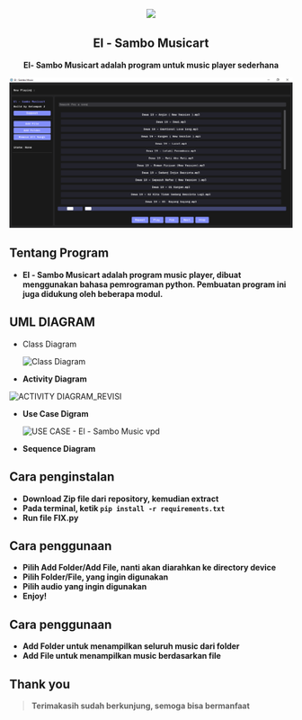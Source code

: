 <p align="center"><img src="music.ico"></p>
<h2 align="center">El - Sambo Musicart</h2>
<p align="center"><b>El- Sambo Musicart adalah program untuk music player sederhana</b></p>
<kbd><img src="Main Page.PNG"></kbd>

## Tentang Program
- **El - Sambo Musicart adalah program music player, dibuat menggunakan bahasa pemrograman python. Pembuatan program ini juga didukung oleh beberapa modul.**

## UML DIAGRAM
- Class Diagram
  
  ![Class Diagram](https://github.com/rookienthusiast/music-player/assets/112974190/48bf6f79-2abc-4a91-8daa-bfdc1f0fd5ec)
- **Activity Diagram**
  
 ![ACTIVITY DIAGRAM_REVISI](https://github.com/rookienthusiast/music-player/assets/112974190/e3b16625-eae6-4b34-86c9-93dfca52d913)

- **Use Case Digram**

  ![USE CASE - El - Sambo Music vpd](https://github.com/rookienthusiast/music-player/assets/112974190/298f591b-f453-4ec5-8869-9260bd75f563)
- **Sequence Diagram**

## Cara penginstalan
- **Download Zip file dari repository, kemudian extract**
- **Pada terminal, ketik `pip install -r requirements.txt`**
- **Run file FIX.py**

## Cara penggunaan
- **Pilih Add Folder/Add File, nanti akan diarahkan ke directory device**
- **Pilih Folder/File, yang ingin digunakan**
- **Pilih audio yang ingin digunakan**
- **Enjoy!**

## Cara penggunaan
- **Add Folder untuk menampilkan seluruh music dari folder**
- **Add File untuk menampilkan music berdasarkan file**

## Thank you
> **Terimakasih sudah berkunjung, semoga bisa bermanfaat**

